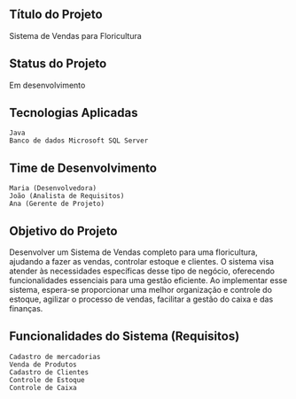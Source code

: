 ## Título do Projeto

 Sistema de Vendas para Floricultura

## Status do Projeto

Em desenvolvimento
 
## Tecnologias Aplicadas

    Java
    Banco de dados Microsoft SQL Server

## Time de Desenvolvimento

    Maria (Desenvolvedora)
    João (Analista de Requisitos)
    Ana (Gerente de Projeto)
## Objetivo do Projeto
Desenvolver um Sistema de Vendas completo para uma floricultura, ajudando a fazer as vendas, controlar estoque e clientes.
O sistema visa atender às necessidades específicas desse tipo de negócio, oferecendo funcionalidades essenciais para uma gestão eficiente.
Ao implementar esse sistema, espera-se proporcionar uma melhor organização e controle do estoque, agilizar o processo de vendas, facilitar a gestão do caixa e das finanças.

## Funcionalidades do Sistema (Requisitos)

    Cadastro de mercadorias
    Venda de Produtos
    Cadastro de Clientes
    Controle de Estoque
    Controle de Caixa
